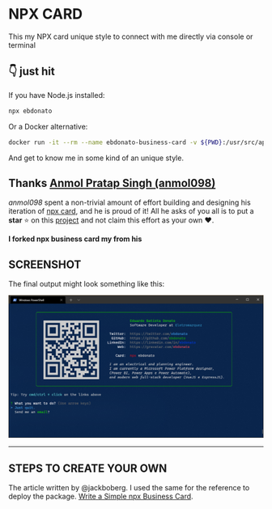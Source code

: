 # NPX CARD

This my NPX card unique style to connect with me directly via console or terminal

## 👇 just hit

If you have Node.js installed:

```bash
npx ebdonato
```

Or a Docker alternative:

```bash
docker run -it --rm --name ebdonato-business-card -v ${PWD}:/usr/src/app -w /usr/src/app node:14 npx ebdonato
```

And get to know me in some kind of an unique style.

## Thanks [Anmol Pratap Singh (anmol098)](https://github.com/anmol098)

_anmol098_ spent a non-trivial amount of effort building and designing his iteration of [npx card](https://github.com/anmol098/npx_card), and he is proud of it! All he asks of you all is to put a **star** ⭐ on this [project](https://github.com/anmol098/npx_card) and not claim this effort as your own ♥.

**I forked npx business card my from his**

## SCREENSHOT

The final output might look something like this:

![image](demo.png)

<hr/>

## STEPS TO CREATE YOUR OWN

The article written by @jackboberg. I used the same for the reference to deploy the package.
[Write a Simple npx Business Card](https://studioelsa.se/blog/open-source-oss-npx-business-card).
